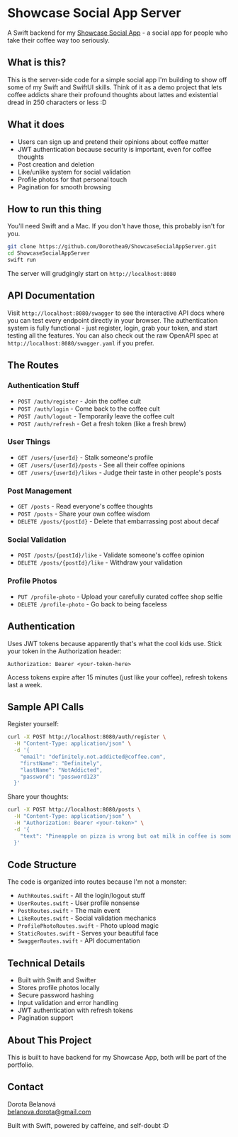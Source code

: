 # Showcase Social App Server

A Swift backend for my [Showcase Social App](https://github.com/Dorothea9/ShowcaseSocialApp) - a social app for people who take their coffee way too seriously.

## What is this?

This is the server-side code for a simple social app I'm building to show off some of my Swift and SwiftUI skills. Think of it as a demo project that lets coffee addicts share their profound thoughts about lattes and existential dread in 250 characters or less :D

## What it does

- Users can sign up and pretend their opinions about coffee matter
- JWT authentication because security is important, even for coffee thoughts
- Post creation and deletion
- Like/unlike system for social validation
- Profile photos for that personal touch
- Pagination for smooth browsing

## How to run this thing

You'll need Swift and a Mac. If you don't have those, this probably isn't for you.

```bash
git clone https://github.com/Dorothea9/ShowcaseSocialAppServer.git
cd ShowcaseSocialAppServer
swift run
```

The server will grudgingly start on `http://localhost:8080`

## API Documentation

Visit `http://localhost:8080/swagger` to see the interactive API docs where you can test every endpoint directly in your browser. The authentication system is fully functional - just register, login, grab your token, and start testing all the features. You can also check out the raw OpenAPI spec at `http://localhost:8080/swagger.yaml` if you prefer.

## The Routes

### Authentication Stuff
- `POST /auth/register` - Join the coffee cult
- `POST /auth/login` - Come back to the coffee cult
- `POST /auth/logout` - Temporarily leave the coffee cult
- `POST /auth/refresh` - Get a fresh token (like a fresh brew)

### User Things
- `GET /users/{userId}` - Stalk someone's profile
- `GET /users/{userId}/posts` - See all their coffee opinions
- `GET /users/{userId}/likes` - Judge their taste in other people's posts

### Post Management
- `GET /posts` - Read everyone's coffee thoughts
- `POST /posts` - Share your own coffee wisdom
- `DELETE /posts/{postId}` - Delete that embarrassing post about decaf

### Social Validation
- `POST /posts/{postId}/like` - Validate someone's coffee opinion
- `DELETE /posts/{postId}/like` - Withdraw your validation

### Profile Photos
- `PUT /profile-photo` - Upload your carefully curated coffee shop selfie
- `DELETE /profile-photo` - Go back to being faceless

## Authentication

Uses JWT tokens because apparently that's what the cool kids use. Stick your token in the Authorization header:

```
Authorization: Bearer <your-token-here>
```

Access tokens expire after 15 minutes (just like your coffee), refresh tokens last a week.

## Sample API Calls

Register yourself:
```bash
curl -X POST http://localhost:8080/auth/register \
  -H "Content-Type: application/json" \
  -d '{
    "email": "definitely.not.addicted@coffee.com",
    "firstName": "Definitely",
    "lastName": "NotAddicted",
    "password": "password123"
  }'
```

Share your thoughts:
```bash
curl -X POST http://localhost:8080/posts \
  -H "Content-Type: application/json" \
  -H "Authorization: Bearer <your-token>" \
  -d '{
    "text": "Pineapple on pizza is wrong but oat milk in coffee is somehow fine?"
  }'
```

## Code Structure

The code is organized into routes because I'm not a monster:

- `AuthRoutes.swift` - All the login/logout stuff
- `UserRoutes.swift` - User profile nonsense
- `PostRoutes.swift` - The main event
- `LikeRoutes.swift` - Social validation mechanics
- `ProfilePhotoRoutes.swift` - Photo upload magic
- `StaticRoutes.swift` - Serves your beautiful face
- `SwaggerRoutes.swift` - API documentation

## Technical Details

- Built with Swift and Swifter
- Stores profile photos locally
- Secure password hashing
- Input validation and error handling
- JWT authentication with refresh tokens
- Pagination support

## About This Project

This is built to have backend for my Showcase App, both will be part of the portfolio.

## Contact

Dorota Belanová  
belanova.dorota@gmail.com  

Built with Swift, powered by caffeine, and self-doubt :D

